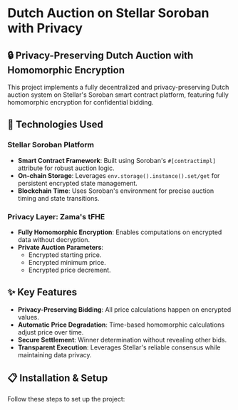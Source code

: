 # Dutch Auction on Stellar Soroban with Privacy

## 🔒 Privacy-Preserving Dutch Auction with Homomorphic Encryption

This project implements a fully decentralized and privacy-preserving Dutch auction system on Stellar's Soroban smart contract platform, featuring fully homomorphic encryption for confidential bidding.

## 🚀 Technologies Used

### Stellar Soroban Platform
- **Smart Contract Framework**: Built using Soroban's `#[contractimpl]` attribute for robust auction logic.
- **On-chain Storage**: Leverages `env.storage().instance().set/get` for persistent encrypted state management.
- **Blockchain Time**: Uses Soroban's environment for precise auction timing and state transitions.

### Privacy Layer: Zama's tFHE
- **Fully Homomorphic Encryption**: Enables computations on encrypted data without decryption.
- **Private Auction Parameters**:
  - Encrypted starting price.
  - Encrypted minimum price.
  - Encrypted price decrement.

## ✨ Key Features

- **Privacy-Preserving Bidding**: All price calculations happen on encrypted values.
- **Automatic Price Degradation**: Time-based homomorphic calculations adjust price over time.
- **Secure Settlement**: Winner determination without revealing other bids.
- **Transparent Execution**: Leverages Stellar's reliable consensus while maintaining data privacy.

## 📋 Installation & Setup

Follow these steps to set up the project: